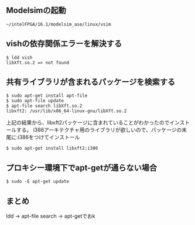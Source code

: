 ## Modelsimの起動

```~/intelFPGA/16.1/modelsim_ase/linux/vsim```

## vishの依存関係エラーを解決する

```
$ ldd vish
libXft.so.2 => not found
```

## 共有ライブラリが含まれるパッケージを検索する

```
$ sudo apt-get install apt-file
$ sudo apt-file update
$ apt-file search libXft.so.2
libxft2: /usr/lib/x86_64-linux-gnu/libXft.so.2
```

上記の結果から、libxft2パッケージに含まれていることがわかったのでインストールする。 i386アーキテクチャ用のライブラリが欲しいので、パッケージの末尾に:i386をつけてインストール

```
$ sudo apt-get install libxft2:i386
```

## プロキシー環境下でapt-getが通らない場合

```
$ sudo -E apt-get update
```


## まとめ
ldd -> apt-file search -> apt-getでおk

